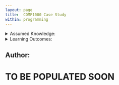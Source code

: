 ```yaml
---
layout: page
title:  COMP1000 Case Study
within: programming
---
```


<details class="prereq" markdown="1"><summary>Assumed Knowledge:</summary>

  * [Functions](./functions)

</details>

<details class="outcomes" markdown="1"><summary>Learning Outcomes:</summary>

</details>

## Author: 

# TO BE POPULATED SOON